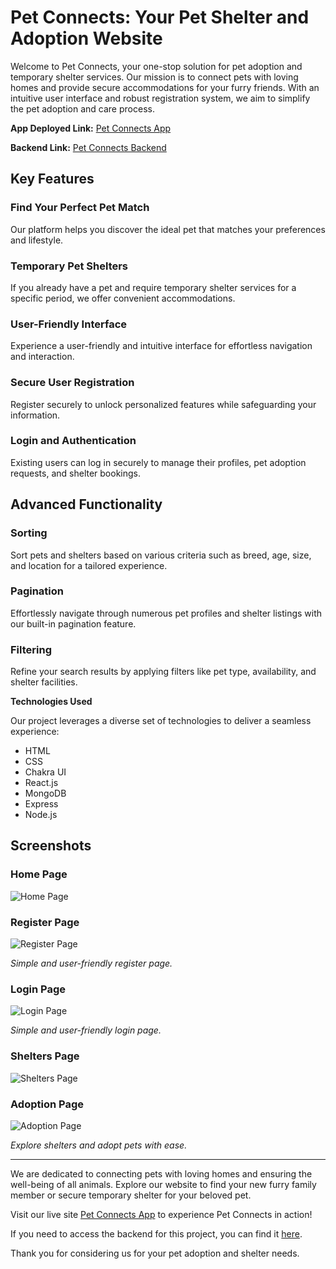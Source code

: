 # Pet Connects: Your Pet Shelter and Adoption Website

Welcome to Pet Connects, your one-stop solution for pet adoption and temporary shelter services. Our mission is to connect pets with loving homes and provide secure accommodations for your furry friends. With an intuitive user interface and robust registration system, we aim to simplify the pet adoption and care process.

**App Deployed Link:** [Pet Connects App](https://petconnects-kohl.vercel.app/)

**Backend Link:** [Pet Connects Backend](https://petconnects-aml6.onrender.com/)

## Key Features

### Find Your Perfect Pet Match

Our platform helps you discover the ideal pet that matches your preferences and lifestyle.

### Temporary Pet Shelters

If you already have a pet and require temporary shelter services for a specific period, we offer convenient accommodations.

### User-Friendly Interface

Experience a user-friendly and intuitive interface for effortless navigation and interaction.

### Secure User Registration

Register securely to unlock personalized features while safeguarding your information.

### Login and Authentication

Existing users can log in securely to manage their profiles, pet adoption requests, and shelter bookings.

## Advanced Functionality

### Sorting

Sort pets and shelters based on various criteria such as breed, age, size, and location for a tailored experience.

### Pagination

Effortlessly navigate through numerous pet profiles and shelter listings with our built-in pagination feature.

### Filtering

Refine your search results by applying filters like pet type, availability, and shelter facilities.

**Technologies Used**

Our project leverages a diverse set of technologies to deliver a seamless experience:

- HTML
- CSS
- Chakra UI
- React.js
- MongoDB
- Express
- Node.js

## Screenshots

### Home Page

![Home Page](https://github.com/lokendra0905/loud-weight-1875/assets/111503473/4a2bc796-cef3-45d0-b261-8a427f02c0f5)

### Register Page

![Register Page](https://github.com/lokendra0905/loud-weight-1875/assets/111503473/87440613-ba56-4ee0-965c-28e4d16c4a02)

*Simple and user-friendly register page.*

### Login Page

![Login Page](https://github.com/lokendra0905/loud-weight-1875/assets/111503473/87440613-ba56-4ee0-965c-28e4d16c4a02)

*Simple and user-friendly login page.*

### Shelters Page

![Shelters Page](https://github.com/AbhishekRaskar/loud-weight-1875/assets/112754426/7d668213-b10a-49f5-bce0-e7b40b5bb702)

### Adoption Page

![Adoption Page](https://github.com/AbhishekRaskar/loud-weight-1875/assets/112754426/69dde780-38cd-4517-b50c-394c058a98c5)

*Explore shelters and adopt pets with ease.*

---

We are dedicated to connecting pets with loving homes and ensuring the well-being of all animals. Explore our website to find your new furry family member or secure temporary shelter for your beloved pet.

Visit our live site [Pet Connects App](https://petconnects-kohl.vercel.app/) to experience Pet Connects in action!

If you need to access the backend for this project, you can find it [here](https://petconnects-aml6.onrender.com/).

Thank you for considering us for your pet adoption and shelter needs.
